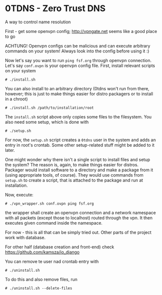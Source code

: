 # 0TDNS - Zero Trust DNS
A way to control name resolution

First - get some openvpn config; http://vpngate.net seems like a good place to go

ACHTUNG! Openvpn configs can be malicious and can execute arbitrary commands on
your system! Always look into the config before using it :)

Now let's say you want to run `ping fsf.org` through openvpn connection.
Let's say `conf.ovpn` is your openvpn config file.
First, install relevant scripts on your system

    # ./install.sh

You can also install to an arbitrary directory
(0tdns won't run from there, however; this is just to make things easier for
distro packagers or to install in a chroot)

    # ./install.sh /path/to/installation/root

The `install.sh` script above only copies some files to the filesystem.
You also need some setup, which is done with

    # ./setup.sh

For now, the `setup.sh` script creates a `0tdns` user in the system
and adds an entry in root's crontab. Some other setup-related stuff
might be added to it later.

One might wonder why there isn't a single script to install files and
setup the system? The reason is, again, to make things easier for distros.
Packager would install software to a directory and make a package from it
(using appropriate tools, of course). They would use commands from
`setup.sh` to create a script, that is attached to the package and run
at installation.

Now, execute:

    # ./vpn_wrapper.sh conf.ovpn ping fsf.org

the wrapper shall create an openvpn connection and a network namespace with
all packets (except those to localhost) routed through the vpn. It then executes
given command inside the namespace.

For now - this is all that can be simply tried out. Other parts of the project
work with database.

For other half (database creation and front-end) check https://github.com/kamsza/io_django

You can remove te user nad crontab entry with

    # ./uninstall.sh

To do this and also remove files, run

    # ./uninstall.sh --delete-files

